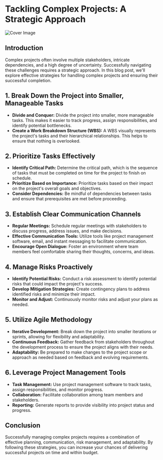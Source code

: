 # Tackling Complex Projects: A Strategic Approach

![Cover Image](https://images.pexels.com/photos/6749966/pexels-photo-6749966.jpeg?auto=compress&cs=tinysrgb&w=800&dpr=1)

## Introduction

Complex projects often involve multiple stakeholders, intricate dependencies, and a high degree of uncertainty. Successfully navigating these challenges requires a strategic approach. In this blog post, we'll explore effective strategies for handling complex projects and ensuring their successful completion.

## 1. Break Down the Project into Smaller, Manageable Tasks

- **Divide and Conquer:** Divide the project into smaller, more manageable tasks. This makes it easier to track progress, assign responsibilities, and identify potential bottlenecks.
- **Create a Work Breakdown Structure (WBS):** A WBS visually represents the project's tasks and their hierarchical relationships. This helps to ensure that nothing is overlooked.

## 2. Prioritize Tasks Effectively

- **Identify Critical Path:** Determine the critical path, which is the sequence of tasks that must be completed on time for the project to finish on schedule.
- **Prioritize Based on Importance:** Prioritize tasks based on their impact on the project's overall goals and objectives.
- **Consider Dependencies:** Be mindful of dependencies between tasks and ensure that prerequisites are met before proceeding.

## 3. Establish Clear Communication Channels

- **Regular Meetings:** Schedule regular meetings with stakeholders to discuss progress, address issues, and make decisions.
- **Effective Communication Tools:** Utilize tools like project management software, email, and instant messaging to facilitate communication.
- **Encourage Open Dialogue:** Foster an environment where team members feel comfortable sharing their thoughts, concerns, and ideas.

## 4. Manage Risks Proactively

- **Identify Potential Risks:** Conduct a risk assessment to identify potential risks that could impact the project's success.
- **Develop Mitigation Strategies:** Create contingency plans to address identified risks and minimize their impact.
- **Monitor and Adjust:** Continuously monitor risks and adjust your plans as needed.

## 5. Utilize Agile Methodology

- **Iterative Development:** Break down the project into smaller iterations or sprints, allowing for flexibility and adaptability.
- **Continuous Feedback:** Gather feedback from stakeholders throughout the development process to ensure the project aligns with their needs.
- **Adaptability:** Be prepared to make changes to the project scope or approach as needed based on feedback and evolving requirements.

## 6. Leverage Project Management Tools

- **Task Management:** Use project management software to track tasks, assign responsibilities, and monitor progress.
- **Collaboration:** Facilitate collaboration among team members and stakeholders.
- **Reporting:** Generate reports to provide visibility into project status and progress.

## Conclusion

Successfully managing complex projects requires a combination of effective planning, communication, risk management, and adaptability. By following these strategies, you can increase your chances of delivering successful projects on time and within budget.
